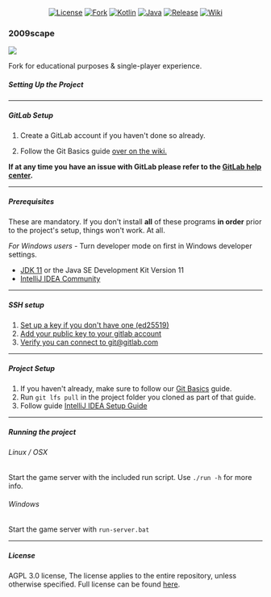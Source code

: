 <div style="text-align: center;">

[![License][license-shield]][license-url]
[![Fork][fork-shield]][fork-url]
[![Kotlin][kotlin-version]][kotlin-url]
[![Java][java-version]][java-url]
[![Release][play-release]][play-url]
[![Wiki][wiki-shield]][wiki-url]

</div>

### 2009scape

![](https://i.imgur.com/0UWgSWc.png)

Fork for educational purposes & single-player experience.

##### Setting Up the Project

***

##### GitLab Setup

1. Create a GitLab account if you haven't done so already.

2. Follow the Git Basics guide [over on the wiki.](https://gitlab.com/rs-source/2009scape/-/wikis/home)

**If at any time you have an issue with GitLab please refer to the [GitLab help center](https://gitlab.com/help).**

***

##### Prerequisites

These are mandatory. If you don't install **all** of these programs **in order** prior to
the project's setup, things won't work. At all.

*For Windows users* - Turn developer mode on first in Windows developer settings.

* [JDK 11](https://adoptium.net) or the Java SE Development Kit Version 11
* [IntelliJ IDEA Community](https://www.jetbrains.com/idea/download/)

***

##### SSH setup

1. [Set up a key if you don't have one (ed25519)](https://docs.gitlab.com/ee/user/ssh.html#generate-an-ssh-key-pair)
2. [Add your public key to your gitlab account](https://docs.gitlab.com/ee/user/ssh.html#add-an-ssh-key-to-your-gitlab-account)
3. [Verify you can connect to git@gitlab.com](https://docs.gitlab.com/ee/user/ssh.html#verify-that-you-can-connect)

***

##### Project Setup

1. If you haven't already, make sure to follow
   our [Git Basics](https://gitlab.com/rs-source/game-server/-/wikis/home) guide.
2. Run `git lfs pull` in the project folder you cloned as part of that guide.
3. Follow guide [IntelliJ IDEA Setup Guide](https://gitlab.com/rs-source/game-server/-/wikis/home)

***

##### Running the project

###### Linux / OSX

Start the game server with the included run script. Use `./run -h` for more info.

###### Windows

Start the game server with `run-server.bat`

***

##### License

AGPL 3.0 license, The license applies to the entire repository, unless otherwise specified. Full license can be found [here](https://www.gnu.org/licenses/agpl-3.0.en.html).

[license-shield]: https://img.shields.io/badge/license-AGPL--3.0-informational

[license-url]: https://www.gnu.org/licenses/agpl-3.0.en.html

[fork-shield]: https://img.shields.io/badge/repository-fork-blue

[fork-url]: https://gitlab.com/2009scape/2009scape

[play-release]: https://img.shields.io/badge/singleplayer-release-blue

[play-url]: https://github.com/szumaster3/game

[kotlin-version]: https://img.shields.io/badge/kotlin-1.8.20-blue.svg?logo=kotlin

[kotlin-url]: http://kotlinlang.org

[java-version]: https://img.shields.io/badge/java-11-blue.svg?logo=openjdk

[java-url]: https://adoptium.net/temurin/releases/?version=11

[wiki-shield]: https://img.shields.io/badge/wiki-guides-blue.svg?logo=wikipedia

[wiki-url]: https://gitlab.com/rs-source/game-server/-/wikis/home
